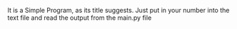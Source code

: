 It is a Simple Program, as its title suggests. Just put in your number into the text file and read the output from the main.py file

